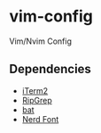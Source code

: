 # vim-config
Vim/Nvim Config

## Dependencies
- [iTerm2](https://iterm2.com/)
- [RipGrep](https://github.com/BurntSushi/ripgrep)
- [bat](https://github.com/sharkdp/bat)
- [Nerd Font](https://github.com/ryanoasis/nerd-fonts#font-installation)
